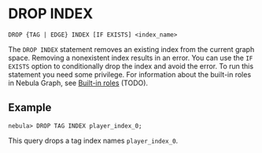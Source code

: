 # DROP INDEX

```ngql
DROP {TAG | EDGE} INDEX [IF EXISTS] <index_name>
```

The `DROP INDEX` statement removes an existing index from the current graph space. Removing a nonexistent index results in an error. You can use the `IF EXISTS` option to conditionally drop the index and avoid the error. To run this statement you need some privilege. For information about the built-in roles in Nebula Graph, see [Built-in roles](TODO) (TODO).

## Example

```ngql
nebula> DROP TAG INDEX player_index_0;
```

This query drops a tag index names `player_index_0`.
